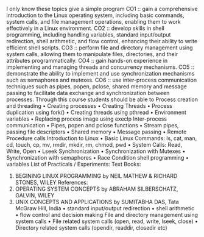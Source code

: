 I only know these topics give a simple program
CO1 :: gain a comprehensive introduction to the Linux operating system, including basic
commands, system calls, and file management operations, enabling them to work effectively in a
Linux environment.
CO2 :: develop skills in shell programming, including handling variables, standard input/output
redirection, shell arithmetic, and flow control, enhancing their ability to write efficient shell
scripts.
CO3 :: perform file and directory management using system calls, allowing them to manipulate
files, directories, and their attributes programmatically.
CO4 :: gain hands-on experience in implementing and managing threads and concurrency
mechanisms.
CO5 :: demonstrate the ability to implement and use synchronization mechanisms such as
semaphores and mutexes.
CO6 :: use inter-process communication techniques such as pipes, popen, pclose, shared
memory and message passing to facilitate data exchange and synchronization between
processes.
Through this course students should be able to
Process creation and threading
• Creating processes
• Creating Threads
• Process duplication using fork()
• Creating threads using pthread
• Environment variables
• Replacing process image using execlp
Inter-process communication
• Pipes, popen and pclose functions
• Stream pipes, passing file descriptors
• Shared memory
• Message passing
• Remote Procedure calls
Introduction to Linux
• Basic Linux Commands: ls, cat, man, cd, touch, cp, mv, rmdir, mkdir, rm, chmod, pwd
• System Calls: Read, Write, Open
• Lseek
Synchronization
• Synchronization with Mutexes
• Synchronization with semaphores
• Race Condition
shell programming
• variables
List of Practicals / Experiments:
Text Books:
1. BEGINING LINUX PROGRAMMING by NEIL MATHEW & RICHARD STONES, WILEY
References:
1. OPERATING SYSTEM CONCEPTS by ABRAHAM SILBERSCHATZ, GALVIN, WILEY
2. UNIX CONCEPTS AND APPLICATIONS by SUMITABHA DAS, Tata McGraw Hill, India
• standard input/output redirection
• shell arithmetic
• flow control and decision making
File and directory management using system calls
• File related system calls (open, read, write, lseek, close)
• Directory related system calls (opendir, readdir, closedir etc)
